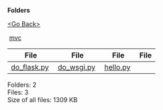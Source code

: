 **Folders**

[&lt;Go Back&gt;](../right.html)

 [mvc](mvc/right.html)

  

<table><thead><tr class="header"><th><strong>File</strong></th><th><strong>File</strong></th><th><strong>File</strong></th><th><strong>File</strong></th></tr></thead><tbody><tr class="odd"><td><a href="do_flask.py">do_flask.py</a> </td><td><a href="do_wsgi.py">do_wsgi.py</a> </td><td><a href="hello.py">hello.py</a> </td><td></td></tr></tbody></table>

Folders: 2  
Files: 3  
Size of all files: 1309 KB
